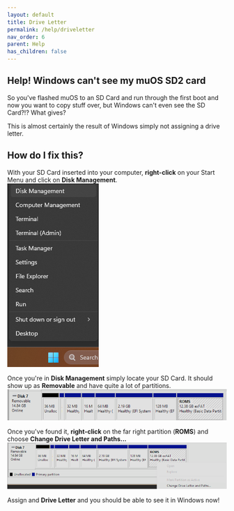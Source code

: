 ```yaml
---
layout: default
title: Drive Letter
permalink: /help/driveletter
nav_order: 6
parent: Help
has_children: false
---
```


## Help! Windows can't see my muOS SD2 card
So you've flashed muOS to an SD Card and run through the first boot and now you want to copy stuff over, but Windows can't even see the SD Card?!? What gives?

This is almost certainly the result of Windows simply not assigning a drive letter.

## How do I fix this?
With your SD Card inserted into your computer, **right-click** on your Start Menu and click on **Disk Management**.  
![](assets/images/disk_management.png)

Once you're in **Disk Management** simply locate your SD Card.
It should show up as **Removable** and have quite a lot of partitions.  
![](assets/images/sdcard.png)

Once you've found it, **right-click** on the far right partition (**ROMS**) and choose **Change Drive Letter and Paths...**  
![](assets/images/driveletter.png)

Assign and **Drive Letter** and you should be able to see it in Windows now!
